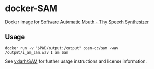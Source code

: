 # docker-SAM

Docker image for [Software Automatic Mouth - Tiny Speech Synthesizer](https://github.com/vidarh/SAM)

## Usage

```
docker run -v "$PWD/output:/output" open-cc/sam -wav /output/i_am_sam.wav I am Sam
```

See [vidarh/SAM](https://github.com/vidarh/SAM) for further usage instructions and license information.